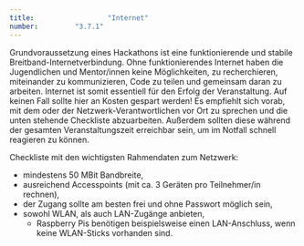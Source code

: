 ```yaml
---
title: 					"Internet"
number: 		"3.7.1"
---
```


Grundvoraussetzung eines Hackathons ist eine funktionierende und stabile Breitband-Internetverbindung. Ohne funktionierendes Internet haben die Jugendlichen und Mentor/innen keine Möglichkeiten, zu recherchieren, miteinander zu kommunizieren, Code zu teilen und gemeinsam daran zu arbeiten. Internet ist somit essentiell für den Erfolg der Veranstaltung. Auf keinen Fall sollte hier an Kosten gespart werden! Es empfiehlt sich vorab, mit dem oder der Netzwerk-Verantwortlichen vor Ort zu sprechen und die unten stehende Checkliste abzuarbeiten. Außerdem sollten diese während der gesamten Veranstaltungszeit erreichbar sein, um im Notfall schnell reagieren zu können.

Checkliste mit den wichtigsten Rahmendaten zum Netzwerk:

* mindestens 50 MBit Bandbreite,
* ausreichend Accesspoints (mit ca. 3 Geräten pro Teilnehmer/in rechnen),
* der Zugang sollte am besten frei und ohne Passwort möglich sein,     
* sowohl WLAN, als auch LAN-Zugänge anbieten,             
	* Raspberry Pis benötigen beispielsweise einen LAN-Anschluss, wenn keine WLAN-Sticks vorhanden sind.
